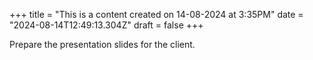 +++
title = "This is a content created on 14-08-2024 at 3:35PM"
date = "2024-08-14T12:49:13.304Z"
draft = false
+++

  Prepare the presentation slides for the client.
        